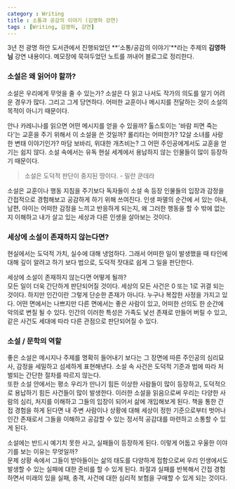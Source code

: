 ```yaml
---
category : Writing  
title : 소통과 공감의 이야기 (김영하 강연)   
tags : [Writing, 김영하, 강연]
---  
```


3년 전 광명 하안 도서관에서 진행되었던 **'소통/공감의 이야기'**라는 주제의 **김영하님** 강연 내용이다. 메모장에 묵혀두었던 노트를 꺼내어 블로그로 정리한다.  

### 소설은 왜 읽어야 할까?  
소설은 우리에게 무엇을 줄 수 있는가? 소설은 다 읽고 나서도 작가의 의도를 알기 어려운 경우가 많다. 그리고 그게 당연하다. 어떠한 교훈이나 메시지를 전달하는 것이 소설의 목적이 아니기 때문이다.  

안나 카레니나를 읽으면 어떤 메시지를 얻을 수 있을까? 톨스토이는 '바람 피면 죽는다'는 교훈을 주기 위해서 이 소설을 쓴 것일까? 롤리타는 어떠한가? 12살 소녀를 사랑한 변태 이야기인가? 마담 보바리, 위대한 개츠비는? 그 어떤 주인공에게서도 교훈을 얻기는 쉽지 않다. 소설 속에서는 유독 현실 세계에서 용납하지 않는 인물들이 많이 등장하기 때문이다.  

> 소설은 도덕적 판단이 중지된 땅이다.  - 밀란 쿤데라

소설은 교훈이나 행동 지침을 주기보다 독자들이 소설 속 등장 인물들의 입장과 감정을 간접적으로 경험해보고 공감하게 하기 위해 쓰여진다. 인생 파멸의 순간에 서 있는 아내, 남편, 아이는 어떠한 감정을 느끼고 반응하게 되는지, 왜 그러한 행동을 할 수 밖에 없는지 이해하고 내가 살고 있는 세상과 다른 인생을 살아보는 것이다. 

### 세상에 소설이 존재하지 않는다면?  
현실에서는 도덕적 가치, 실수에 대해 냉엄하다. 그래서 어떠한 일이 발생했을 때 타인에 대해 깊이 알려고 하기 보다 법으로, 도덕적 잣대로 쉽게 그 일을 판단한다. 

세상에 소설이 존재하지 않는다면 어떻게 될까?  
모든 일이 더욱 간단하게 판단되어질 것이다. 세상의 모든 사건은 0 또는 1로 귀결 되는 것이다. 하지만 인간이란 그렇게 단순한 존재가 아니다. 누구나 복잡한 사정을 가지고 있다. 어떤 면에서는 나쁘지만 다른 면에서는 좋은 사람이 있고, 어떠한 선의도 한 순간에 악의로 변질 될 수 있다. 인간의 이러한 특성은 가족도 낯선 존재로 만들어 버릴 수 있고, 같은 사건도 세대에 따라 다른 관점으로 판단되어질 수 있다.  

### 소설 / 문학의 역할  
좋은 소설은 메시지나 주제를 명확히 들어내기 보다는 그 장면에 따른 주인공의 심리묘사, 감정을 세밀하고 섬세하게 표현해낸다. 소설 속 사건은 도덕적 기준과 법에 따라 처벌되는 간단한 절차를 따르지 않는다.  
또한 소설 안에서는 평소 우리가 만나기 힘든 이상한 사람들이 많이 등장하고, 도덕적으로 용납하기 힘든 사건들이 많이 발생한다. 이러한 소설을 읽음으로써 우리는 다양한 사람의 심리, 처지를 이해하고 그들의 입장이 되어서 삶에 개입해보게 된다. 
책을 통한 간접 경험을 하게 된다면 내 주변 사람이나 상황에 대해 세상이 정한 기준으로부터 벗어나 인간 존재로서 그들을 이해하고 공감할 수 있는 정서적 공감대를 마련하고 소통할 수 있게 된다. 

소설에는 반드시 예기치 못한 사고, 실패들이 등장하게 된다. 이렇게 어둡고 우울한 이야기를 보는 이유는 무엇일까?  
문제 상황 속에서 그들이 받아들이는 삶의 태도를 다양하게 접함으로써 우리 인생에서도 발생할 수 있는 실패에 대한 준비를 할 수 있게 된다. 좌절과 실패를 반복해서 간접 경험하면서 미래의 있을 실패, 충격, 사건에 대한 심리적 보험을 구매할 수 있게 되는 것이다. 


